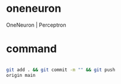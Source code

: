 # oneneuron
OneNeuron | Perceptron

# command

```bash

git add . && git commit -m "" && git push
origin main
```